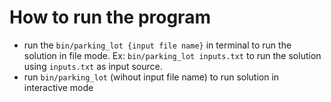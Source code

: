 # How to run the program

* run the `bin/parking_lot {input file name}` in terminal to run the solution in file mode. Ex: `bin/parking_lot inputs.txt` to run the solution using `inputs.txt` as input source.
* run `bin/parking_lot` (wihout input file name) to run solution in interactive mode
